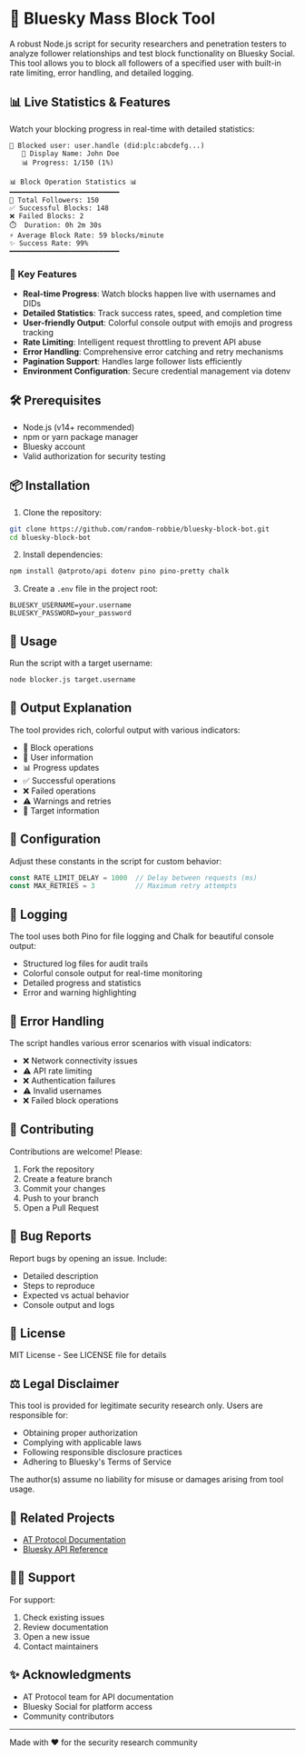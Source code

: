 # 🚫 Bluesky Mass Block Tool

A robust Node.js script for security researchers and penetration testers to analyze follower relationships and test block functionality on Bluesky Social. This tool allows you to block all followers of a specified user with built-in rate limiting, error handling, and detailed logging.

## 📊 Live Statistics & Features

Watch your blocking progress in real-time with detailed statistics:

```
🚫 Blocked user: user.handle (did:plc:abcdefg...)
   👤 Display Name: John Doe
   📊 Progress: 1/150 (1%)

📊 Block Operation Statistics 📊
━━━━━━━━━━━━━━━━━━━━━━━━━━━
🎯 Total Followers: 150
✅ Successful Blocks: 148
❌ Failed Blocks: 2
⏱️  Duration: 0h 2m 30s
⚡ Average Block Rate: 59 blocks/minute
✨ Success Rate: 99%
━━━━━━━━━━━━━━━━━━━━━━━━━━━
```

### 🌟 Key Features

- **Real-time Progress**: Watch blocks happen live with usernames and DIDs
- **Detailed Statistics**: Track success rates, speed, and completion time
- **User-friendly Output**: Colorful console output with emojis and progress tracking
- **Rate Limiting**: Intelligent request throttling to prevent API abuse
- **Error Handling**: Comprehensive error catching and retry mechanisms
- **Pagination Support**: Handles large follower lists efficiently
- **Environment Configuration**: Secure credential management via dotenv

## 🛠️ Prerequisites

- Node.js (v14+ recommended)
- npm or yarn package manager
- Bluesky account
- Valid authorization for security testing

## 📦 Installation

1. Clone the repository:
```bash
git clone https://github.com/random-robbie/bluesky-block-bot.git
cd bluesky-block-bot
```

2. Install dependencies:
```bash
npm install @atproto/api dotenv pino pino-pretty chalk
```

3. Create a `.env` file in the project root:
```env
BLUESKY_USERNAME=your.username
BLUESKY_PASSWORD=your_password
```

## 🚀 Usage

Run the script with a target username:
```bash
node blocker.js target.username
```

## 🎨 Output Explanation

The tool provides rich, colorful output with various indicators:
- 🚫 Block operations
- 👤 User information
- 📊 Progress updates
- ✅ Successful operations
- ❌ Failed operations
- ⚠️ Warnings and retries
- 🎯 Target information

## 🔧 Configuration

Adjust these constants in the script for custom behavior:

```javascript
const RATE_LIMIT_DELAY = 1000  // Delay between requests (ms)
const MAX_RETRIES = 3          // Maximum retry attempts
```

## 📝 Logging

The tool uses both Pino for file logging and Chalk for beautiful console output:
- Structured log files for audit trails
- Colorful console output for real-time monitoring
- Detailed progress and statistics
- Error and warning highlighting

## 🔄 Error Handling

The script handles various error scenarios with visual indicators:
- ❌ Network connectivity issues
- ⚠️ API rate limiting
- ❌ Authentication failures
- ⚠️ Invalid usernames
- ❌ Failed block operations

## 🤝 Contributing

Contributions are welcome! Please:

1. Fork the repository
2. Create a feature branch
3. Commit your changes
4. Push to your branch
5. Open a Pull Request

## 🐛 Bug Reports

Report bugs by opening an issue. Include:
- Detailed description
- Steps to reproduce
- Expected vs actual behavior
- Console output and logs

## 📜 License

MIT License - See LICENSE file for details

## ⚖️ Legal Disclaimer

This tool is provided for legitimate security research only. Users are responsible for:
- Obtaining proper authorization
- Complying with applicable laws
- Following responsible disclosure practices
- Adhering to Bluesky's Terms of Service

The author(s) assume no liability for misuse or damages arising from tool usage.

## 🔗 Related Projects

- [AT Protocol Documentation](https://atproto.com/docs)
- [Bluesky API Reference](https://github.com/bluesky-social/atproto)

## 🙋‍♂️ Support

For support:
1. Check existing issues
2. Review documentation
3. Open a new issue
4. Contact maintainers

## ✨ Acknowledgments

- AT Protocol team for API documentation
- Bluesky Social for platform access
- Community contributors

---
Made with ❤️ for the security research community
